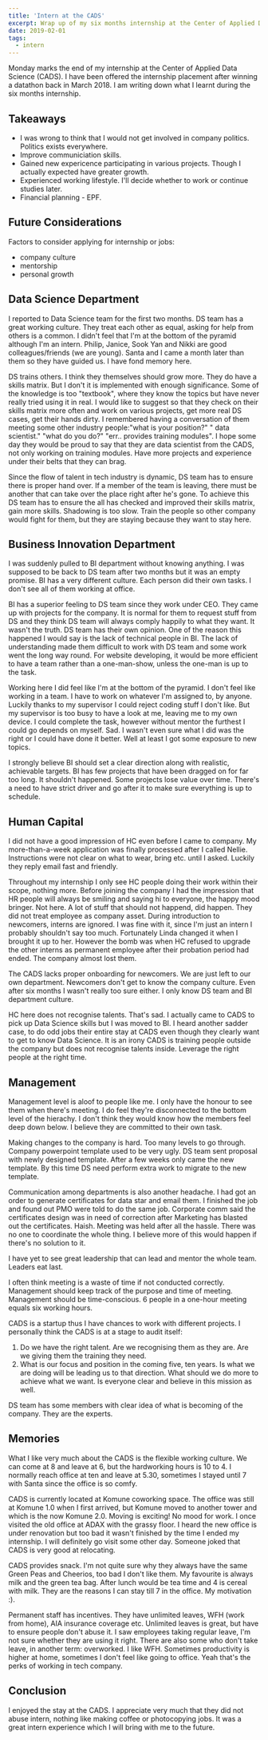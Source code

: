 ```yaml
---
title: 'Intern at the CADS'
excerpt: Wrap up of my six months internship at the Center of Applied Data Science. A reflection.
date: 2019-02-01
tags: 
  - intern
---
```


Monday marks the end of my internship at the Center of Applied Data Science (CADS). I have been offered the internship placement after winning a datathon back in March 2018. I am writing down what I learnt during the six months internship.

## Takeaways
- I was wrong to think that I would not get involved in company politics. Politics exists everywhere.
- Improve communiciation skills.
- Gained new expericence participating in various projects. Though I actually expected have greater growth.
- Experienced working lifestyle. I'll decide whether to work or continue studies later.
- Financial planning - EPF.

## Future Considerations
Factors to consider applying for internship or jobs:
- company culture
- mentorship
- personal growth

## Data Science Department
I reported to Data Science team for the first two months. DS team has a great working culture. They treat each other as equal, asking for help from others is a common. I didn't feel that I'm at the bottom of the pyramid although I'm an intern. Philip, Janice, Sook Yan and Nikki are good colleagues/friends (we are young). Santa and I came a month later than them so they have guided us. I have fond memory here.

DS trains others. I think they themselves should grow more. They do have a skills matrix. But I don't it is implemented with enough significance. Some of the knowledge is too "textbook", where they know the topics but have never really tried using it in real. I would like to suggest so that they check on their skills matrix more often and work on various projects, get more real DS cases, get their hands dirty. I remembered having a conversation of them meeting some other industry people:"what is your position?" " data scientist." "what do you do?" "err.. provides training modules". I hope some day they would be proud to say that they are data scientist from the CADS, not only working on training modules. Have more projects and experience under their belts that they can brag.

Since the flow of talent in tech industry is dynamic, DS team has to ensure there is proper hand over. If a member of the team is leaving, there must be another that can take over the place right after he's gone. To achieve this DS team has to ensure the all has checked and improved their skills matrix, gain more skills. Shadowing is too slow. Train the people so other company would fight for them, but they are staying because they want to stay here. 

## Business Innovation Department
I was suddenly pulled to BI department without knowing anything. I was supposed to be back to DS team after two months but it was an empty promise. BI has a very different culture. Each person did their own tasks. I don't see all of them working at office.

BI has a superior feeling to DS team since they work under CEO. They came up with projects for the company. It is normal for them to request stuff from DS and they think DS team will always comply happily to what they want. It wasn't the truth. DS team has their own opinion. One of the reason this happened I would say is the lack of technical people in BI. The lack of understanding made them difficult to work with DS team and some work went the long way round. For website developing, it would be more efficient to have a team rather than a one-man-show, unless the one-man is up to the task.

Working here I did feel like I'm at the bottom of the pyramid. I don't feel like working in a team. I have to work on whatever I'm assigned to, by anyone. Luckily thanks to my supervisor I could reject coding stuff I don't like. But my supervisor is too busy to have a look at me, leaving me to my own device. I could complete the task, however without mentor the furthest I could go depends on myself. Sad. I wasn't even sure what I did was the right or I could have done it better. Well at least I got some exposure to new topics.

I strongly believe BI should set a clear direction along with realistic, achievable targets. BI has few projects that have been dragged on for far too long. It shouldn't happened. Some projects lose value over time. There's a need to have strict driver and go after it to make sure everything is up to schedule.

## Human Capital
I did not have a good impression of HC even before I came to company. My more-than-a-week application was finally processed after I called Nellie. Instructions were not clear on what to wear, bring etc. until I asked. Luckily they reply email fast and friendly.

Throughout my internship I only see HC people doing their work within their scope, nothing more. Before joining the company I had the impression that HR people will always be smiling and saying hi to everyone, the happy mood bringer. Not here. A lot of stuff that should not happend, did happen. They did not treat employee as company asset. During introduction to newcomers, interns are ignored. I was fine with it, since I'm just an intern I probably shouldn't say too much. Fortunately Linda changed it when I brought it up to her. However the bomb was when HC refused to upgrade the other interns as permanent employee after their probation period had ended. The company almost lost them.

The CADS lacks proper onboarding for newcomers. We are just left to our own department. Newcomers don't get to know the company culture. Even after six months I wasn't really too sure either. I only know DS team and BI department culture.

HC here does not recognise talents. That's sad. I actually came to CADS to pick up Data Science skills but I was moved to BI. I heard another sadder case, to do odd jobs their entire stay at CADS even though they clearly want to get to know Data Science. It is an irony CADS is training people outside the company but does not recognise talents inside. Leverage the right people at the right time.

## Management
Management level is aloof to people like me. I only have the honour to see them when there's meeting. I do feel they're disconnected to the bottom level of the hierachy. I don't think they would know how the members feel deep down below. I believe they are committed to their own task. 

Making changes to the company is hard. Too many levels to go through. Company powerpoint template used to be very ugly. DS team sent proposal with newly designed template. After a few weeks only came the new template. By this time DS need perform extra work to migrate to the new template. 

Communication among departments is also another headache. I had got an order to generate certificates for data star and email them. I finished the job and found out PMO were told to do the same job. Corporate comm said the certificates design was in need of correction after Marketing has blasted out the certificates. Haish. Meeting was held after all the hassle. There was no one to coordinate the whole thing. I believe more of this would happen if there's no solution to it.

I have yet to see great leadership that can lead and mentor the whole team. Leaders eat last.

I often think meeting is a waste of time if not conducted correctly. Management should keep track of the purpose and time of meeting. Management should be time-conscious. 6 people in a one-hour meeting equals six working hours.

CADS is a startup thus I have chances to work with different projects. I personally think the CADS is at a stage to audit itself:
1. Do we have the right talent. Are we recognising them as they are. Are we giving them the training they need.
2. What is our focus and position in the coming five, ten years. Is what we are doing will be leading us to that direction. What should we do more to achieve what we want. Is everyone clear and believe in this mission as well.

DS team has some members with clear idea of what is becoming of the company. They are the experts.

## Memories
What I like very much about the CADS is the flexible working culture. We can come at 8 and leave at 6, but the hardworking hours is 10 to 4. I normally reach office at ten and leave at 5.30, sometimes I stayed until 7 with Santa since the office is so comfy.

CADS is currently located at Komune coworking space. The office was still at Komune 1.0 when I first arrived, but Komune moved to another tower and which is the now Komune 2.0. Moving is exciting! No mood for work. I once visited the old office at ADAX with the grassy floor. I heard the new office is under renovation but too bad it wasn't finished by the time I ended my internship. I will definitely go visit some other day. Someone joked that CADS is very good at relocating.

CADS provides snack. I'm not quite sure why they always have the same Green Peas and Cheerios, too bad I don't like them. My favourite is always milk and the green tea bag. After lunch would be tea time and 4 is cereal with milk. They are the reasons I can stay till 7 in the office. My motivation :).

Permanent staff has incentives. They have unlimited leaves, WFH (work from home), AIA insurance coverage etc. Unlimited leaves is great, but have to ensure people don't abuse it. I saw employees taking regular leave, I'm not sure whether they are using it right. There are also some who don't take leave, in another term: overworked. I like WFH. Sometimes productivity is higher at home, sometimes I don't feel like going to office. Yeah that's the perks of working in tech company.

## Conclusion
I enjoyed the stay at the CADS. I appreciate very much that they did not abuse intern, nothing like making coffee or photocopying jobs. It was a great intern experience which I will bring with me to the future.